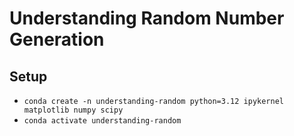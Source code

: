 # Understanding Random Number Generation


## Setup

- `conda create -n understanding-random python=3.12 ipykernel matplotlib numpy scipy`
- `conda activate understanding-random`
